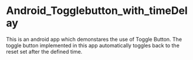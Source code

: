 # Android_Togglebutton_with_timeDelay
This is an android app which demonstares the use of Toggle Button.
The toggle button implemented in this app automatically toggles back to the reset set after the defined time.
